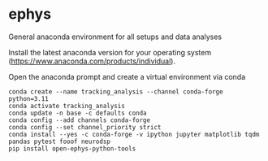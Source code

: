 # ephys
General anaconda environment for all setups and data analyses

Install the latest anaconda version for your operating system (https://www.anaconda.com/products/individual).

Open the anaconda prompt and create a virtual environment via conda
````
conda create --name tracking_analysis --channel conda-forge python=3.11
conda activate tracking_analysis
conda update -n base -c defaults conda
conda config --add channels conda-forge
conda config --set channel_priority strict
conda install --yes -c conda-forge -v ipython jupyter matplotlib tqdm pandas pytest fooof neurodsp
pip install open-ephys-python-tools
````
